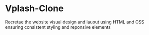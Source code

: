 # Vplash-Clone
Recretae the website visual design and lauout using HTML and CSS ensuring consistent styling and reponsive elements
